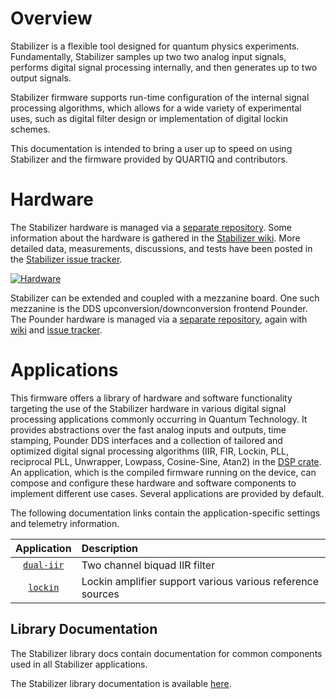 # Overview

Stabilizer is a flexible tool designed for quantum physics experiments. Fundamentally, Stabilizer
samples up two two analog input signals, performs digital signal processing internally, and then
generates up to two output signals.

Stabilizer firmware supports run-time configuration of the internal signal processing algorithms,
which allows for a wide variety of experimental uses, such as digital filter design or
implementation of digital lockin schemes.

This documentation is intended to bring a user up to speed on using Stabilizer and the firmware
provided by QUARTIQ and contributors.

# Hardware

The Stabilizer hardware is managed via a [separate repository](https://github.com/sinara-hw/Stabilizer).
Some information about the hardware is gathered in the [Stabilizer wiki](https://github.com/sinara-hw/Stabilizer/wiki). More detailed data, measurements, discussions, and tests have been posted in the [Stabilizer issue tracker](https://github.com/sinara-hw/Stabilizer/issues?q=is%3Aissue).

[![Hardware](https://github.com/sinara-hw/Stabilizer/wiki/Stabilizer_v1.0_top_small.jpg)](https://github.com/sinara-hw/Stabilizer)

Stabilizer can be extended and coupled with a mezzanine board. One such mezzanine is the DDS upconversion/downconversion frontend Pounder. The Pounder hardware is managed via a [separate repository](https://github.com/sinara-hw/Pounder), again with [wiki](https://github.com/sinara-hw/Pounder/wiki) and [issue tracker](https://github.com/sinara-hw/Pounder/issues?q=is%3Aissue).
# Applications

This firmware offers a library of hardware and software functionality targeting the use of the Stabilizer hardware in various digital signal processing applications commonly occurring in Quantum Technology.
It provides abstractions over the fast analog inputs and outputs, time stamping, Pounder DDS interfaces and a collection of tailored and optimized digital signal processing algorithms (IIR, FIR, Lockin, PLL, reciprocal PLL, Unwrapper, Lowpass, Cosine-Sine, Atan2) in the [DSP crate](firmware/dsp/index.html).
An application, which is the compiled firmware running on the device, can compose and configure these hardware and software components to implement different use cases.
Several applications are provided by default.

The following documentation links contain the application-specific settings and telemetry
information.

| Application | Description |
| :---: | :---- |
| [`dual-iir`](firmware/dual_iir/index.html) | Two channel biquad IIR filter |
| [`lockin`](firmware/lockin/index.html) | Lockin amplifier support various various reference sources |

## Library Documentation
The Stabilizer library docs contain documentation for common components used in all Stabilizer
applications.

The Stabilizer library documentation is available [here](firmware/stabilizer/index.html).
